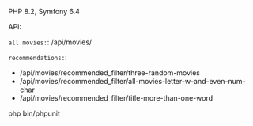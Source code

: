 PHP 8.2, Symfony 6.4

API:

`all movies:`: /api/movies/

`recommendations:`: 
   
- /api/movies/recommended_filter/three-random-movies
- /api/movies/recommended_filter/all-movies-letter-w-and-even-num-char
- /api/movies/recommended_filter/title-more-than-one-word


php bin/phpunit
